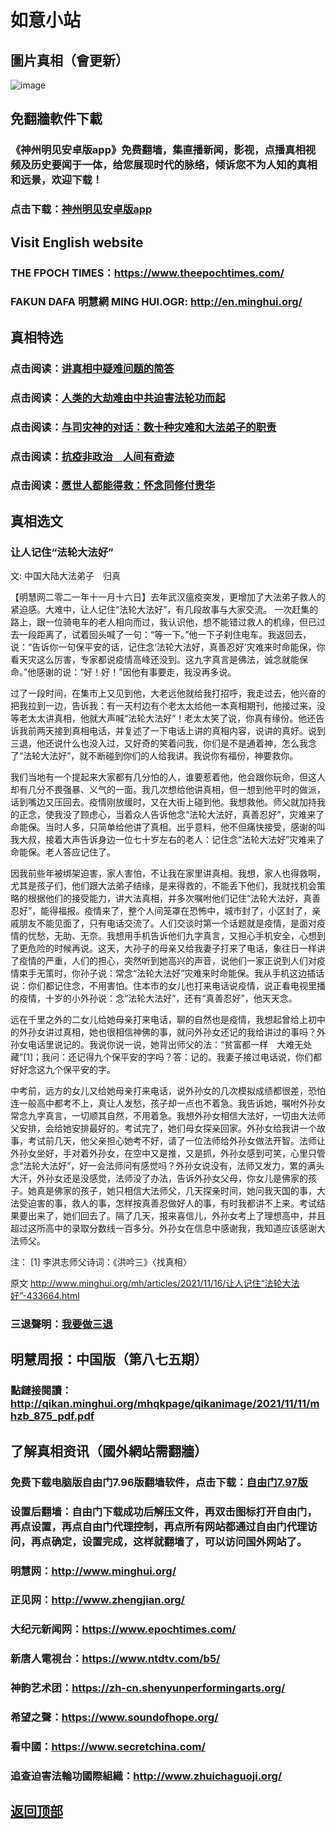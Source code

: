 # 如意小站

## 圖片真相（會更新）

![image](https://user-images.githubusercontent.com/79625284/141962637-45b41f35-fde3-4ee7-9bf2-64c80b125a2d.png)

## 免翻牆軟件下載

### 《神州明见安卓版app》免费翻墙，集直播新闻，影视，点播真相视频及历史要闻于一体，给您展现时代的脉络，倾诉您不为人知的真相和远景，欢迎下载！

### 点击下载：[神州明见安卓版app](https://github.com/pinhe91/tuiguang/files/7240768/_5.1.zip)

## Visit English website

### THE FPOCH TIMES：https://www.theepochtimes.com/

### FAKUN DAFA 明慧網 MING HUI.OGR: http://en.minghui.org/

## 真相特选

### 点击阅读：[讲真相中疑难问题的简答](https://github.com/pinhe91/jcxw3/tree/main)

### 点击阅读：[人类的大劫难由中共迫害法轮功而起](https://github.com/pinhe91/jcxw4/tree/main) 

### 点击阅读：[与司灾神的对话：数十种灾难和大法弟子的职责](https://github.com/pinhe91/jcxw1/tree/main) 

### 点击阅读：[抗疫非政治　人间有奇迹](https://github.com/pinhe91/jcxw2/tree/main) 

### 点击阅读：[愿世人都能得救：怀念同修付贵华](https://github.com/pinhe91/jcxw5/tree/main)

## 真相选文

### 让人记住“法轮大法好”

文: 中国大陆大法弟子　归真 

【明慧网二零二一年十一月十六日】去年武汉瘟疫突发，更增加了大法弟子救人的紧迫感。大难中，让人记住“法轮大法好”，有几段故事与大家交流。
一次赶集的路上，跟一位骑电车的老人相向而过，我认识他，想不能错过救人的机缘，但已过去一段距离了，试着回头喊了一句：“等一下。”他一下子刹住电车。我返回去，说：“告诉你一句保平安的话，记住念‘法轮大法好，真善忍好’灾难来时命能保，你看天灾这么厉害，专家都说疫情高峰还没到。这九字真言是佛法，诚念就能保命。”他感谢的说：“好！好！”因他有事要走，我没再多说。

过了一段时间，在集市上又见到他，大老远他就给我打招呼，我走过去，他兴奋的把我拉到一边，告诉我：有一天村边有个老太太给他一本真相期刊，他接过来，没等老太太讲真相，他就大声喊“法轮大法好”！老太太笑了说，你真有缘份。他还告诉我前两天接到真相电话，并复述了一下电话上讲的真相内容，说讲的真好。说到三退，他还说什么也没入过，又好奇的笑着问我，你们是不是通着神，怎么我念了“法轮大法好”，就不断碰到你们的人给我讲。我说你有福份，神要救你。

我们当地有一个提起来大家都有几分怕的人，谁要惹着他，他会跟你玩命，但这人却有几分不畏强暴、义气的一面。我几次想给他讲真相，但一想到他平时的做派，话到嘴边又压回去。疫情刚放缓时，又在大街上碰到他。我想救他。师父就加持我的正念，使我没了顾虑心，当着众人告诉他念“法轮大法好，真善忍好”，灾难来了命能保。当时人多，只简单给他讲了真相。出乎意料，他不但痛快接受，感谢的叫我大叔，接着大声告诉身边一位七十岁左右的老人：记住念“法轮大法好”灾难来了命能保。老人答应记住了。

因我前些年被绑架迫害，家人害怕，不让我在家里讲真相。我想，家人也得救啊，尤其是孩子们，他们跟大法弟子结缘，是来得救的，不能丢下他们，我就找机会策略的根据他们的接受能力，讲大法真相，并多次嘱咐他们记住“法轮大法好，真善忍好”，能得福报。疫情来了，整个人间笼罩在恐怖中，城市封了，小区封了，亲戚朋友不能见面了，只有电话交流了。人们交谈时第一个话题就是疫情，是面对疫情的忧愁，无助、无奈。我想用手机告诉他们九字真言，又担心手机安全，心想到了更危险的时候再说。这天，大孙子的母亲又给我妻子打来了电话，象往日一样讲了疫情的严重，人们的担心，突然听到她高兴的声音，说他们一家正说到人们对疫情束手无策时，你孙子说：常念“法轮大法好”灾难来时命能保。我从手机这边插话说：你们都记住念，不用害怕。住本市的女儿也打来电话说疫情，说正看电视里播的疫情，十岁的小外孙说：念“法轮大法好”，还有“真善忍好”，他天天念。

远在千里之外的二女儿给她母亲打来电话，聊的自然也是疫情，我想起曾给上初中的外孙女讲过真相，她也很相信神佛的事，就问外孙女还记的我给讲过的事吗？外孙女电话里说记的。我说你说一说，她背出师父的法：“贫富都一样　大难无处藏”[1]；我问：还记得九个保平安的字吗？答：记的。我妻子接过电话说，你们都好好念这九个保平安的字。

中考前，远方的女儿又给她母亲打来电话，说外孙女的几次模拟成绩都很差，恐怕连一般高中都考不上，真让人发愁，孩子却一点也不着急。我告诉她，嘱咐外孙女常念九字真言，一切顺其自然，不用着急。我想外孙女相信大法好，一切由大法师父安排，会给她安排最好的。考试完了，她们母女探亲回家。外孙女给我讲一个故事，考试前几天，他父亲担心她考不好，请了一位法师给外孙女做法开智。法师让外孙女坐好，手对着外孙女，在空中又是推，又是抓，外孙女感到可笑，心里只管念“法轮大法好”，好一会法师问有感觉吗？外孙女说没有，法师又发力，累的满头大汗，外孙女还是没感觉，法师没了办法，告诉外孙女父母，你女儿是佛家的孩子。她真是佛家的孩子，她只相信大法师父，几天探亲时间，她问我天国的事，大法受迫害的事，救人的事，怎样按真善忍做好人的事，有时我都讲不上来。考试结果要出来了，她们回去了。隔了几天，报来喜信儿，外孙女考上了理想高中，并且超过这所高中的录取分数线一百多分。外孙女在信息中感谢我，我知道应该感谢大法师父。

注：
[1] 李洪志师父诗词：《洪吟三》〈找真相〉

原文 http://www.minghui.org/mh/articles/2021/11/16/让人记住“法轮大法好”-433664.html

### 三退聲明：[我要做三退](http://tuidang.ddns.net/)

## 明慧周报：中国版（第八七五期）

### 點鏈接閱讀：http://qikan.minghui.org/mhqkpage/qikanimage/2021/11/11/mhzb_875_pdf.pdf

## 了解真相资讯（國外網站需翻牆）

### 免费下载电脑版自由门7.96版翻墙软件，点击下载：[自由门7.97版](https://github.com/pinhe91/tuiguang/files/6839679/fg797r.zip)

### 设置后翻墙：自由门下载成功后解压文件，再双击图标打开自由门，再点设置，再点自由门代理控制，再点所有网站都通过自由门代理访问，再点确定，设置完成，这样就翻墙了，可以访问国外网站了。

### 明慧网：http://www.minghui.org/

### 正见网：http://www.zhengjian.org/

### 大纪元新闻网：https://www.epochtimes.com/

### 新唐人電視台：https://www.ntdtv.com/b5/

### 神韵艺术团：https://zh-cn.shenyunperformingarts.org/

### 希望之聲：https://www.soundofhope.org/

### 看中國：https://www.secretchina.com/

### 追查迫害法輪功國際組織：http://www.zhuichaguoji.org/

## [返回顶部](https://git.io/Js3EY)
